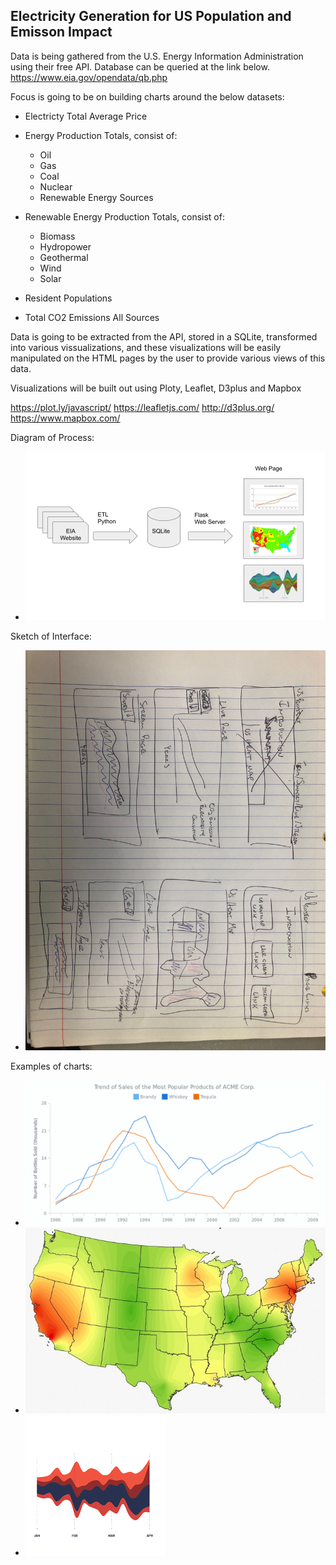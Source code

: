 ## Electricity Generation for US Population and Emisson Impact

Data is being gathered from the U.S. Energy Information Administration using their free API.  Database can be queried at the link below.
https://www.eia.gov/opendata/qb.php


Focus is going to be on building charts around the below datasets:
- Electricty Total Average Price

- Energy Production Totals, consist of:
    - Oil
    - Gas
    - Coal
    - Nuclear
    - Renewable Energy Sources

- Renewable Energy Production Totals, consist of:
    - Biomass
    - Hydropower
    - Geothermal
    - Wind
    - Solar

- Resident Populations

- Total CO2 Emissions All Sources

Data is going to be extracted from the API, stored in a SQLite, transformed into various vissualizations, and these visualizations will be easily manipulated on the HTML pages by the user to provide various views of this data. 


Visualizations will be built out using Ploty, Leaflet, D3plus and Mapbox

https://plot.ly/javascript/
https://leafletjs.com/
http://d3plus.org/
https://www.mapbox.com/

Diagram of Process:
- ![Diagram](static/img/Diagram.png)

Sketch of Interface:
- ![Sketch](static/img/initialProjectDesignSketch.jpg)

Examples of charts:

- ![Line Graph](static/img/LineGraph.png)
- ![Heatmap](static/img/Heatmap.jpeg)
- ![Streamgraph](static/img/Streamgraph.png)

